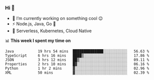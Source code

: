 ### Hi 👋

<!--
**nodejh/nodejh** is a ✨ _special_ ✨ repository because its `README.md` (this file) appears on your GitHub profile.

Here are some ideas to get you started:

- 🔭 I’m currently working on ...
- 🌱 I’m currently learning ...
- 👯 I’m looking to collaborate on ...
- 🤔 I’m looking for help with ...
- 💬 Ask me about ...
- 📫 How to reach me: ...
- 😄 Pronouns: ...
- ⚡ Fun fact: ...
-->

- 🔭 I’m currently working on something cool :wink:
- ⚡ Node.js, Java, Go :thought_balloon:
- 🤖 Serverless, Kubernetes, Cloud Native

📊 **This week I spent my time on**

<!--START_SECTION:waka-->

```text
Java           19 hrs 54 mins  ██████████████░░░░░░░░░░░   56.63 %
TypeScript     6 hrs 16 mins   ████▒░░░░░░░░░░░░░░░░░░░░   17.86 %
JSON           3 hrs 12 mins   ██▒░░░░░░░░░░░░░░░░░░░░░░   09.11 %
Properties     2 hrs 10 mins   █▓░░░░░░░░░░░░░░░░░░░░░░░   06.16 %
Python         1 hr 2 mins     ▓░░░░░░░░░░░░░░░░░░░░░░░░   02.96 %
XML            50 mins         ▓░░░░░░░░░░░░░░░░░░░░░░░░   02.39 %
```

<!--END_SECTION:waka-->


<!--
:traffic_light: **Visitors**

![visitors](https://visitor-badge.glitch.me/badge?page_id=nodejh.nodejh)
-->
